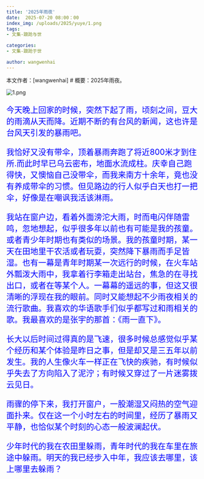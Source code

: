 ```yaml
---
title: '2025年雨夜'
date:  2025-07-20 08:00：00
index_img: /uploads/2025/yuye/1.png
tags:
- 文集-踉跄与世

categories:
- 文集-踉跄于世

author: wangwenhai
---
```

本文作者：[wangwenhai] # 概要：2025年雨夜。
<!-- more -->

<img src="/uploads/2025/yuye/1.png" alt="1.png" />

<div style="font-size:150%; color: blue;">

今天晚上回家的时候，突然下起了雨，顷刻之间，豆大的雨滴从天而降。近期不断的有台风的新闻，这也许是台风天引发的暴雨吧。

我恰好又没有带伞，顶着暴雨奔跑了将近800米才到住所.而此时早已乌云密布，地面水流成柱。庆幸自己跑得快，又懊恼自己没带伞，而我来南方十余年，竟也没有养成带伞的习惯。但见路边的行人似乎白天也打一把伞，好像是在嘲讽我活该淋雨。

我站在窗户边，看着外面滂沱大雨，时而电闪伴随雷鸣，忽地想起，似乎很多年以前也有可能是我的孩童。或者青少年时期也有类似的场景。我的孩童时期，某一天在田地里干农活或者玩耍，突然降下暴雨而手足皆湿。也有一幕是青年时期某一次远行的时候，在火车站外瓢泼大雨中，我拿着行李箱走出站台，焦急的在寻找出口，或者在等某个人。一幕幕的遥远的事，但这又很清晰的浮现在我的眼前。同时又能想起不少雨夜相关的流行歌曲。我喜欢的华语歌手们似乎都写过和雨相关的歌。我最喜欢的是张宇的那首：《雨一直下》。

长大以后时间过得真的是飞速，很多时候总感觉似乎某个经历和某个体验是昨日之事，但是却又是三五年以前发生。我的人生像火车一样正在飞快的疾驰，有时候似乎失去了方向陷入了泥泞；有时候又穿过了一片迷雾拨云见日。

雨骤的停下来，我打开窗户，一股潮湿又闷热的空气迎面扑来。仅在这一个小时左右的时间里，经历了暴雨又平静，也恰似某个时刻的心态一般波澜起伏。

少年时代的我在农田里躲雨，青年时代的我在车里在旅途中躲雨。明天的我已经步入中年，我应该去哪里，该上哪里去躲雨？

</div>